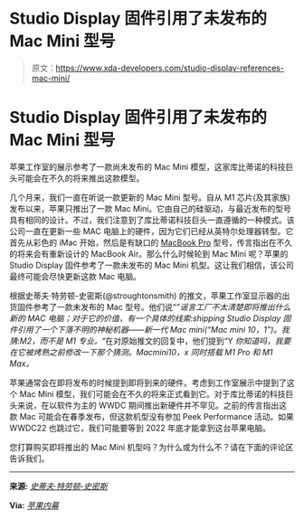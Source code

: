 # Studio Display 固件引用了未发布的 Mac Mini 型号

> 原文：<https://www.xda-developers.com/studio-display-references-mac-mini/>

# Studio Display 固件引用了未发布的 Mac Mini 型号

苹果工作室的展示参考了一款尚未发布的 Mac Mini 模型，这家库比蒂诺的科技巨头可能会在不久的将来推出这款模型。

几个月来，我们一直在听说一款更新的 Mac Mini 型号。自从 M1 芯片(及其家族)发布以来，苹果只推出了一款 Mac Mini。它由自己的硅驱动，与最近发布的型号具有相同的设计。不过，我们注意到了库比蒂诺科技巨头一直遵循的一种模式。该公司一直在更新一些 MAC 电脑上的硬件，因为它们已经从英特尔处理器转型。它首先从彩色的 iMac 开始，然后是有缺口的 [MacBook Pro](https://www.xda-developers.com/macbook-pro-2021/) 型号，传言指出在不久的将来会有重新设计的 MacBook Air。那么什么时候轮到 Mac Mini 呢？苹果的 Studio Display 固件参考了一款未发布的 Mac Mini 机型。这让我们相信，该公司最终可能会尽快更新这款 Mac 电脑。

根据史蒂夫·特劳顿-史密斯(@stroughtonsmith) 的推文，苹果工作室显示器的出货固件参考了一款未发布的 Mac 型号。他们说“*”谣言工厂不太清楚即将推出什么新的 MAC 电脑；对于它的价值，有一个具体的线索:shipping Studio Display 固件引用了一个下落不明的神秘机器——新一代 Mac mini(“Mac mini 10，1”)。我猜:M2，而不是 M1 专业。*“在对原始推文的回复中，他们提到“Y *你知道吗，我要在它被烤熟之前修改一下那个猜测。Macmini10，x 同时搭载 M1 Pro 和 M1 Max。*

苹果通常会在即将发布的时候提到即将到来的硬件。考虑到工作室展示中提到了这个 Mac Mini 模型，我们可能会在不久的将来正式看到它。对于库比蒂诺的科技巨头来说，在以软件为主的 WWDC 期间推出新硬件并不罕见。之前的传言指出这款 Mac 可能会在春季发布，但这款机型没有参加 Peek Performance 活动。如果 WWDC22 也跳过它，我们可能要等到 2022 年底才能拿到这台苹果电脑。

您打算购买即将推出的 Mac Mini 机型吗？为什么或为什么不？请在下面的评论区告诉我们。

* * *

**来源:** [*史蒂夫·特劳顿-史密斯*](https://twitter.com/stroughtonsmith/status/1513693871485689856)

**Via:** [*苹果内幕*](https://appleinsider.com/articles/22/04/12/new-mac-mini-reference-spotted-in-studio-display-firmware?utm_medium=rss)